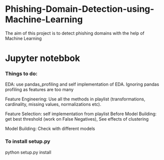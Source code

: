 # Phishing-Domain-Detection-using-Machine-Learning
The aim of this project is to detect phishing domains with the help of Machine Learning

# Jupyter notebbok
### Things to do:
 EDA: use pandas_profiling and self implementation of EDA. Ignoring pandas profiling as features are too many

 Feature Engineering: Use all the methods in playlist (transformations, cardinality, missing values, normalizations etc). 

 Feature Selection: self implementation from playlist
 Before Model Building: get best threshold (work on False Negatives), See effects of clustering

 Model Building: Check with different models


### To install setup.py
python setup.py install
